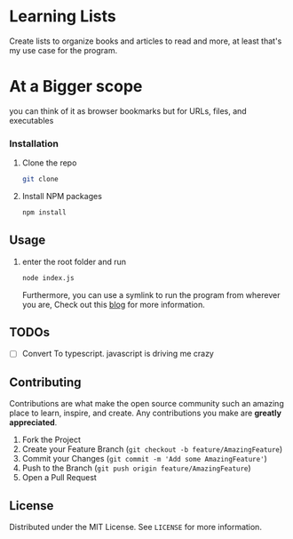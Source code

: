 # Learning Lists

Create lists to organize books and articles to read and more, at least that's my use case for the program.

# At a Bigger scope

you can think of it as browser bookmarks but for URLs, files, and executables

### Installation

1. Clone the repo
   ```sh
   git clone
   ```
2. Install NPM packages
   ```sh
   npm install
   ```

## Usage

1. enter the root folder and run
   ```sh
   node index.js
   ```
   Furthermore, you can use a symlink to run the program from wherever you are, Check out this [blog](https://dev.to/unorthodev/utilizing-symbolic-links-in-your-node-js-projects-17bo) for more information.

## TODOs

- [ ] Convert To typescript. javascript is driving me crazy

## Contributing

Contributions are what make the open source community such an amazing place to learn, inspire, and create. Any contributions you make are **greatly appreciated**.

1. Fork the Project
2. Create your Feature Branch (`git checkout -b feature/AmazingFeature`)
3. Commit your Changes (`git commit -m 'Add some AmazingFeature'`)
4. Push to the Branch (`git push origin feature/AmazingFeature`)
5. Open a Pull Request

## License

Distributed under the MIT License. See `LICENSE` for more information.
